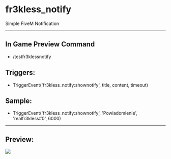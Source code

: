 # fr3kless_notify
Simple FiveM Notification
***
## In Game Preview Command
- /testfr3klessnotify
## Triggers:
- TriggerEvent('fr3kless_notify:shownotify', title, content, timeout)
## Sample:
- TriggerEvent('fr3kless_notify:shownotify', 'Powiadomienie', 'realfr3kless#0', 6000)
***
## Preview:
<img src="https://cdn.discordapp.com/attachments/1188126533408272384/1188158550678175784/image.png?ex=659981e1&is=65870ce1&hm=30b90c6b5da9f9874fc7f9cf51ebf4d3b04e314211fd61b11eeeb94deefd764f&">
